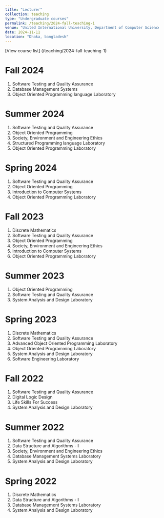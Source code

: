 ```yaml
---
title: "Lecturer"
collection: teaching
type: "Undergraduate courses"
permalink: /teaching/2024-fall-teaching-1
venue: "United International University, Department of Computer Science & Engineering"
date: 2024-11-11
location: "Dhaka, bangladesh"
---
```

[View course list] (/teaching/2024-fall-teaching-1)

Fall 2024
======
  1. Software Testing and Quality Assurance
  2. Database Management Systems
  3. Object Oriented Programming language Laboratory


Summer 2024
======
  1. Software Testing and Quality Assurance
  2. Object Oriented Programming
  3. Society, Environment and Engineering Ethics
  4. Structured Programming language Laboratory
  5. Object Oriented Programming Laboratory

Spring 2024
======
  1. Software Testing and Quality Assurance
  2. Object Oriented Programming
  3. Introduction to Computer Systems
  4. Object Oriented Programming Laboratory

Fall 2023
======
  1. Discrete Mathematics
  2. Software Testing and Quality Assurance
  3. Object Oriented Programming
  4. Society, Environment and Engineering Ethics
  5. Introduction to Computer Systems
  6. Object Oriented Programming Laboratory


Summer 2023
======
  1. Object Oriented Programming
  2. Software Testing and Quality Assurance
  3. System Analysis and Design Laboratory

Spring 2023
======
  1. Discrete Mathematics
  2. Software Testing and Quality Assurance
  3. Advanced Object Oriented Programming Laboratory
  4. Object Oriented Programming Laboratory
  5. System Analysis and Design Laboratory
  6. Software Engineering Laboratory


Fall 2022
======
  1. Software Testing and Quality Assurance
  2. Digital Logic Design
  3. Life Skills For Success
  4. System Analysis and Design Laboratory


Summer 2022
======
  1. Software Testing and Quality Assurance
  2. Data Structure and Algorithms - I
  3. Society, Environment and Engineering Ethics
  4. Database Management Systems Laboratory
  5. System Analysis and Design Laboratory

Spring 2022
======
  1. Discrete Mathematics
  2. Data Structure and Algorithms - I
  3. Database Management Systems Laboratory
  4. System Analysis and Design Laboratory

